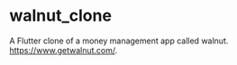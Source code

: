 # walnut_clone

A Flutter clone of a money management app called walnut. https://www.getwalnut.com/.
